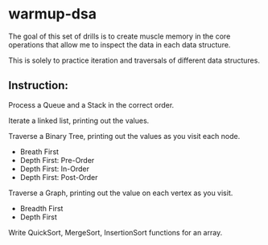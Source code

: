 # warmup-dsa

The goal of this set of drills is to create muscle memory in the core operations that allow me to inspect the data in each data structure.

This is solely to practice iteration and traversals of different data structures. 

## Instruction: 

Process a Queue and a Stack in the correct order.

Iterate a linked list, printing out the values.

Traverse a Binary Tree, printing out the values as you visit each node.
  - Breath First
  - Depth First: Pre-Order
  - Depth First: In-Order
  - Depth First: Post-Order

Traverse a Graph, printing out the value on each vertex as you visit.
  - Breadth First
  - Depth First

Write QuickSort, MergeSort, InsertionSort functions for an array.